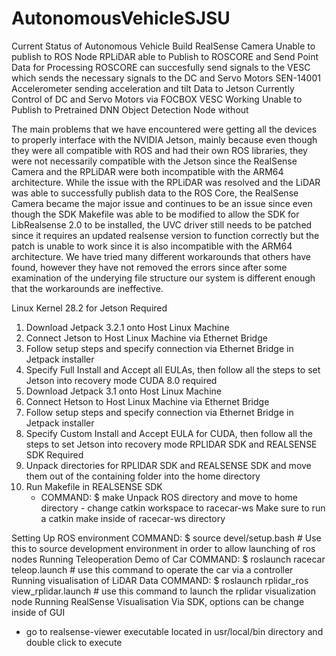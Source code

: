 # AutonomousVehicleSJSU
Current Status of Autonomous Vehicle Build
RealSense Camera Unable to publish to ROS Node
RPLiDAR able to Publish to ROSCORE and Send Point Data for Processing
ROSCORE can succesfully send signals to the VESC which sends the necessary signals to the DC and Servo Motors
SEN-14001 Accelerometer sending acceleration and tilt Data to Jetson
Currently Control of DC and Servo Motors via FOCBOX VESC Working
Unable to Publish to Pretrained DNN Object Detection Node without

The main problems that we have encountered were getting all the devices to properly interface with the NVIDIA Jetson, mainly because even though they were all compatible with ROS and had their own ROS libraries, they were not necessarily compatible with the Jetson since the RealSense Camera and the RPLiDAR were both incompatible with the ARM64 architecture. While the issue with the RPLiDAR was resolved and the LiDAR was able to successfully publish data to the ROS Core, the RealSense Camera became the major issue and continues to be an issue since even though the SDK Makefile was able to be modified to allow the SDK for LibRealsense 2.0 to be installed, the UVC driver still needs to be patched since it requires an updated realsense version to function correctly but the patch is unable to work since it is also incompatible with the ARM64 architecture. We have tried many different workarounds that others have found, however they have not removed the errors since after some examination of the underying file structure our system is different enough that the workarounds are ineffective.

Linux Kernel 28.2 for Jetson Required
1. Download Jetpack 3.2.1 onto Host Linux Machine
2. Connect Jetson to Host Linux Machine via Ethernet Bridge
3. Follow setup steps and specify connection via Ethernet Bridge in Jetpack installer
4. Specify Full Install and Accept all EULAs, then follow all the steps to set Jetson into recovery mode
CUDA 8.0 required
1. Download Jetpack 3.1 onto Host Linux Machine
2. Connect Hetson to Host Linux Machine via Ethernet Bridge
3. Follow setup steps and specify connection via Ethernet Bridge in Jetpack installer
4. Specify Custom Install and Accept EULA for CUDA, then follow all the steps to set Jetson into recovery mode
RPLIDAR SDK and REALSENSE SDK Required
1. Unpack directories for RPLIDAR SDK and REALSENSE SDK and move them out of the containing folder into the home directory
2. Run Makefile in REALSENSE SDK
   - COMMAND: $ make
Unpack ROS directory and move to home directory - change catkin workspace to racecar-ws
Make sure to run a catkin make inside of racecar-ws directory

Setting Up ROS environment
COMMAND: $ source devel/setup.bash # Use this to source development environment in order to allow launching of ros nodes
Running Teleoperation Demo of Car
COMMAND: $ roslaunch racecar teleop.launch # use this command to operate the car via a controller
Running visualisation of LiDAR Data
COMMAND: $ roslaunch rplidar_ros view_rplidar.launch # use this command to launch the rplidar visualization node
Running RealSense Visualisation Via SDK, options can be change inside of GUI
- go to realsense-viewer executable located in usr/local/bin directory and double click to execute
